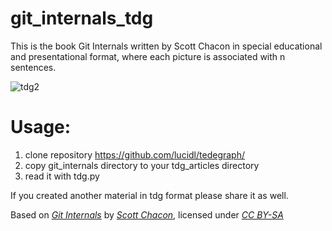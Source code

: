 # git_internals_tdg
This is the book Git Internals written by Scott Chacon in special educational and presentational format, where each picture is associated with n sentences.

![tdg2](https://user-images.githubusercontent.com/2452010/94976395-35ccd300-0515-11eb-8a6f-abad064a6ddb.png)

# Usage:
1) clone repository https://github.com/lucidl/tedegraph/
2) copy git_internals directory to your tdg_articles directory
3) read it with tdg.py

If you created another material in tdg format please share it as well.

Based on *[Git Internals](https://github.com/pluralsight/git-internals-pdf)* by *[Scott Chacon](https://github.com/schacon)*, licensed under *[CC BY-SA](http://creativecommons.org/licenses/by-sa/3.0/)*
